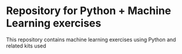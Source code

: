 # Repository for Python + Machine Learning exercises
This repository contains machine learning exercises using Python and related kits used
